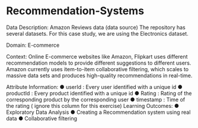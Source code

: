 # Recommendation-Systems


Data Description:
Amazon Reviews data (data source) The repository has several datasets. For this
case study, we are using the Electronics dataset.

Domain:
E-commerce

Context:
Online E-commerce websites like Amazon, Flipkart uses different
recommendation models to provide different suggestions to different users.
Amazon currently uses item-to-item collaborative filtering, which scales to
massive data sets and produces high-quality recommendations in real-time.

Attribute Information:
● userId : Every user identified with a unique id
● productId : Every product identified with a unique id
● Rating : Rating of the corresponding product by the corresponding
user
● timestamp : Time of the rating ( ignore this column for this exercise)
Learning Outcomes:
● Exploratory Data Analysis
● Creating a Recommendation system using real data
● Collaborative filtering
